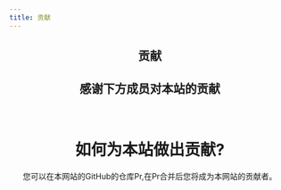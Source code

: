 ```yaml
---
title: 贡献
---
```

<script setup>
import { VPTeamMembers } from 'vitepress/theme'

const members = [
  {
    avatar: '/Image/QingFeng.png',
    name: 'QingFeng',
    title: '主开发者',
    org: 'XtremeWave',
    orgLink: 'https://github.com/XtremeWave',
    links: [
      { icon: 'github', link: 'https://github.com/QingFeng-awa' }
    ]
  },
  {
    avatar: '/Image/LezaiYa1.png',
    name: 'LezaiYa1',
    title: '开发者',
    links: [
      { icon: 'github', link: 'https://github.com/LezaiYa1' }
    ]
  },
  {
    avatar: '/Image/Slok7565.png',
    name: 'Slok7565',
    title: '贡献者',
    org: 'XtremeWave',
    orgLink: 'https://github.com/XtremeWave',
    links: [
      { icon: 'github', link: 'https://github.com/Slok7565' }
    ]
  }
]
</script>

<div align="center">
<h2>贡献</h2>
<h2>感谢下方成员对本站的贡献</h2>
<VPTeamMembers size="medium" :members="members" />
<br>

<h1>如何为本站做出贡献?</h1>
您可以在本网站的GitHub的仓库Pr,在Pr合并后您将成为本网站的贡献者。

</div>